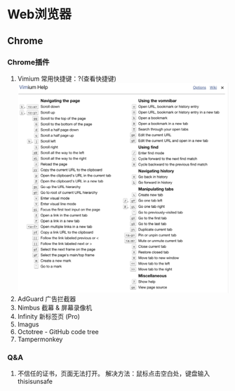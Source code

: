 # Web浏览器

## Chrome

### Chrome插件

1. Vimium
    常用快捷键：?(查看快捷键)
    ![vimium常用快捷键](images/vimium常用快捷键.png)
2. AdGuard 广告拦截器
3. Nimbus 截幕 & 屏幕录像机
4. Infinity 新标签页 (Pro)
5. Imagus
6. Octotree - GitHub code tree
7. Tampermonkey

### Q&A

1. 不信任的证书，页面无法打开。
   解决方法：鼠标点击空白处，键盘输入thisisunsafe
